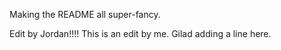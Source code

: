 Making the README all super-fancy.

Edit by Jordan!!!!
This is an edit by me.
Gilad adding a line here.

